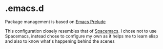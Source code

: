 # .emacs.d

Package management is based on [Emacs Prelude](https://github.com/bbatsov/prelude)

This configuration closely resembles that of [Spacemacs](http://spacemacs.org/).
I chose not to use Spacemacs, instead chose to configure my own as it helps me
to learn elisp and also to know what's happening behind the scenes
